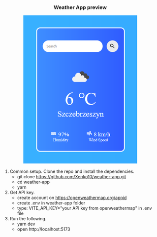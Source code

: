 <div align="center">
    <h3>Weather App preview</h3>
<img src="weather_app_preview.png" alt="Weather App preview">
</div>

1. Common setup.
   Clone the repo and install the dependencies.
   - git clone https://github.com/Xenko10/weather-app.git
   - cd weather-app
   - yarn
2. Get API key.
   - create account on https://openweathermap.org/appid
   - create .env in weather-app folder
   - type: VITE_API_KEY="your API key from openweathermap" in .env file
3. Run the following.
   - yarn dev
   - open http://localhost:5173
